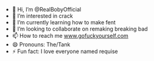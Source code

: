 - 👋 Hi, I’m @RealBobyOfficial
- 👀 I’m interested in crack
- 🌱 I’m currently learning how to make fent
- 💞️ I’m looking to collaborate on remaking breaking bad
- 📫 How to reach me www.gofuckyourself.com
- 😄 Pronouns: The/Tank
- ⚡ Fun fact: I love everyone named requise

<!---
RealBobyOfficial/RealBobyOfficial is a ✨ special ✨ repository because its `README.md` (this file) appears on your GitHub profile.
You can click the Preview link to take a look at your changes.
--->
